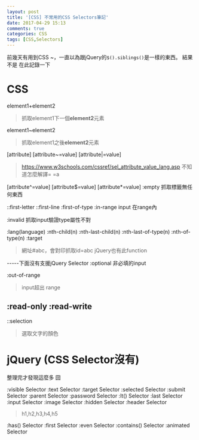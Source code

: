 ```yaml
---
layout: post
title: '[CSS] 不常用的CSS Selectors筆記'
date: 2017-04-29 15:13
comments: true
categories: CSS
tags: [CSS,Selectors]
---
```

前幾天有用到CSS ~，一直以為跟jQuery的`$().siblings()`是一樣的東西。
結果不是
在此記錄一下

<!--more-->

# CSS

element1+element2
> 抓取element1下一個**element2**元素

element1~element2
> 抓取element1之後**element2**元素

[attribute]
[attribute~=value]
[attribute|=value]
>https://www.w3schools.com/cssref/sel_attribute_value_lang.asp
不知道怎麼解譯= =a

[attribute^=value]
[attribute$=value]
[attribute*=value]
:empty
抓取標籤無任何東西


::first-letter
::first-line
:first-of-type
:in-range
input 在range內

:invalid
抓取input驗證type屬性不對

:lang(language)
:nth-child(n)
:nth-last-child(n)
:nth-last-of-type(n)
:nth-of-type(n)
:target
>網址#abc，會對印抓取id=abc
jQuery也有此function

-----下面沒有支援jQuery Selector
:optional
非必填的input

:out-of-range
> input超出 range

:read-only
:read-write
-----
::selection
> 選取文字的顏色

# jQuery (CSS Selector沒有)
整理完才發現這麼多 囧

:visible Selector
:text Selector
:target Selector
:selected Selector
:submit Selector
:parent Selector
:password Selector
:lt() Selector
:last Selector
:input Selector
:image Selector
:hidden Selector
:header Selector
>h1,h2,h3,h4,h5

:has() Selector
:first Selector
:even Selector
:contains() Selector
:animated Selector